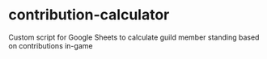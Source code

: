 # contribution-calculator
Custom script for Google Sheets to calculate guild member standing based on contributions in-game
